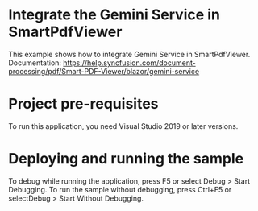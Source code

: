 # Integrate the Gemini Service in SmartPdfViewer
This example shows how to integrate Gemini Service in SmartPdfViewer.
Documentation: https://help.syncfusion.com/document-processing/pdf/Smart-PDF-Viewer/blazor/gemini-service

# Project pre-requisites
To run this application, you need Visual Studio 2019 or later versions.

# Deploying and running the sample
To debug while running the application, press F5 or select Debug > Start Debugging. To run the sample without debugging, press Ctrl+F5 or selectDebug > Start Without Debugging.
